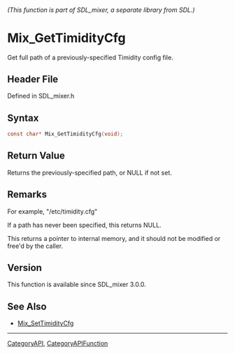 ###### (This function is part of SDL_mixer, a separate library from SDL.)
# Mix_GetTimidityCfg

Get full path of a previously-specified Timidity config file.

## Header File

Defined in SDL_mixer.h

## Syntax

```c
const char* Mix_GetTimidityCfg(void);

```

## Return Value

Returns the previously-specified path, or NULL if not set.

## Remarks

For example, "/etc/timidity.cfg"

If a path has never been specified, this returns NULL.

This returns a pointer to internal memory, and it should not be modified or
free'd by the caller.

## Version

This function is available since SDL_mixer 3.0.0.

## See Also

* [Mix_SetTimidityCfg](Mix_SetTimidityCfg)

----
[CategoryAPI](CategoryAPI), [CategoryAPIFunction](CategoryAPIFunction)

